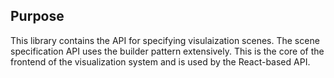 ## Purpose

This library contains the API for specifying visulaization scenes. The scene specification API uses the builder pattern extensively. This is the core of the frontend of the visualization system and is used by the React-based API.